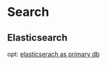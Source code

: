# Search

## Elasticsearch

opt: [elasticserach as primary db](https://discuss.elastic.co/t/elasticsearch-as-a-primary-database/85733)
